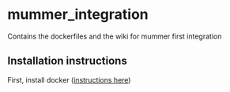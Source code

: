 # mummer_integration
Contains the dockerfiles and the wiki for mummer first integration

## Installation instructions

First, install docker ([instructions here](https://docs.docker.com/install/linux/docker-ce/ubuntu/))

